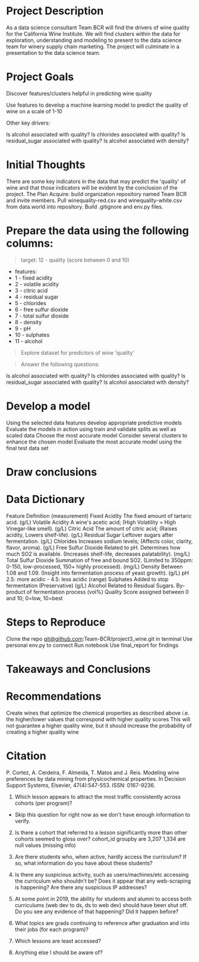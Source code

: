 # Project Description
As a data science consultant Team BCR will find the drivers of wine quality for the California Wine Institute. We will find clusters within the data for exploration, understanding and modeling to present to the data science team for winery supply chain marketing. The project will culminate in a presentation to the data science team.

# Project Goals
Discover features/clusters helpful in predicting wine quality

Use features to develop a machine learning model to predict the quality of wine on a scale of 1-10

Other key drivers:

Is alcohol associated with quality?
Is chlorides associated with quality?
Is residual_sugar associated with quality?
Is alcohol associated with density?

# Initial Thoughts
There are some key indicators in the data that may predict the 'quality' of wine and that those indicators will be evident by the conclusion of the project.
The Plan
Acquire: build organization repository named Team BCR and invite members. Pull winequality-red.csv and winequality-white.csv from data.world into repository. Build .gitignore and env.py files.

# Prepare the data using the following columns:

> target: 12 - quality (score between 0 and 10)
- features:
- 1 - fixed acidity
- 2 - volatile acidity
- 3 - citric acid
- 4 - residual sugar
- 5 - chlorides
- 6 - free sulfur dioxide
- 7 - total sulfur dioxide
- 8 - density
- 9 - pH
- 10 - sulphates
- 11 - alcohol

> Explore dataset for predictors of wine 'quality'

> Answer the following questions:

Is alcohol associated with quality?
Is chlorides associated with quality?
Is residual_sugar associated with quality?
Is alcohol associated with density?


# Develop a model

Using the selected data features develop appropriate predictive models
Evaluate the models in action using train and validate splits as well as scaled data
Choose the most accurate model
Consider several clusters to enhance the chosen model
Evaluate the most accurate model using the final test data set
# Draw conclusions

# Data Dictionary
Feature	Definition (measurement)
Fixed Acidity	The fixed amount of tartaric acid. (g/L)
Volatile Acidity	A wine's acetic acid; (High Volatility = High Vinegar-like smell). (g/L)
Citric Acid	The amount of citric acid; (Raises acidity, Lowers shelf-life). (g/L)
Residual Sugar	Leftover sugars after fermentation. (g/L)
Chlorides	Increases sodium levels; (Affects color, clarity, flavor, aroma). (g/L)
Free Sulfur Dioxide	Related to pH. Determines how much SO2 is available. (Increases shelf-life, decreases palatability). (mg/L)
Total Sulfur Dioxide	Summation of free and bound SO2. (Limited to 350ppm: 0-150, low-processed, 150+ highly processed). (mg/L)
Density	Between 1.08 and 1.09. (Insight into fermentation process of yeast growth). (g/L)
pH	2.5: more acidic - 4.5: less acidic (range)
Sulphates	Added to stop fermentation (Preservative) (g/L)
Alcohol	Related to Residual Sugars. By-product of fermentation process (vol%)
Quality	Score assigned between 0 and 10; 0=low, 10=best

# Steps to Reproduce
Clone the repo git@github.com:Team-BCR/project3_wine.git in terminal
Use personal env.py to connect
Run notebook
Use final_report for findings



# Takeaways and Conclusions




# Recommendations
Create wines that optimize the chemical properties as described above
i.e. the higher/lower values that correspond with higher quality scores
This will not guarantee a higher quality wine, but it should increase the probability of creating a higher quality wine

# Citation
P. Cortez, A. Cerdeira, F. Almeida, T. Matos and J. Reis. Modeling wine preferences by data mining from physicochemical properties. In Decision Support Systems, Elsevier, 47(4):547-553. ISSN: 0167-9236.


1. Which lesson appears to attract the most traffic consistently across cohorts (per program)?
- Skip this question for right now as we don't have enough information to verify. 

2. Is there a cohort that referred to a lesson significantly more than other cohorts seemed to gloss over?
cohort_id groupby are 3,207
1,334 are null values (missing info)

3. Are there students who, when active, hardly access the curriculum? If so, what information do you have about these students?


4. Is there any suspicious activity, such as users/machines/etc accessing the curriculum who shouldn’t be? Does it appear that any web-scraping is happening? Are there any suspicious IP addresses?


5. At some point in 2019, the ability for students and alumni to access both curriculums (web dev to ds, ds to web dev) should have been shut off. Do you see any evidence of that happening? Did it happen before?


6. What topics are grads continuing to reference after graduation and into their jobs (for each program)?


7. Which lessons are least accessed?


8. Anything else I should be aware of?